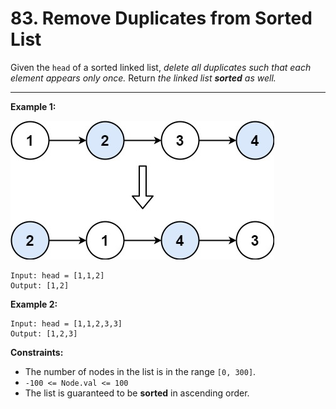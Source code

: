 # 83. Remove Duplicates from Sorted List

Given the `head` of a sorted linked list, *delete all duplicates such that each element appears only once.* Return *the linked list **sorted** as well.*

 
---
**Example 1:**

![image](https://github.com/kevin-the-engi/leetcode-solutions/blob/master/solutions/swap-nodes-in-pairs/examples/swap_ex1.jpg)
```
Input: head = [1,1,2]
Output: [1,2]
```

**Example 2:**

```
Input: head = [1,1,2,3,3]
Output: [1,2,3]
```

**Constraints:**

* The number of nodes in the list is in the range `[0, 300]`.
* `-100 <= Node.val <= 100`
* The list is guaranteed to be **sorted** in ascending order.
